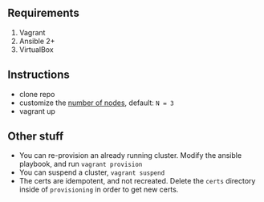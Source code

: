 ## Requirements
1. Vagrant
2. Ansible 2+
3. VirtualBox

## Instructions
- clone repo
- customize the [number of nodes](https://github.com/jpcarey/es_cluster_vagrant/blob/master/Vagrantfile#L7), default: `N = 3`
- vagrant up

## Other stuff
- You can re-provision an already running cluster. Modify the ansible playbook, and run `vagrant provision`
- You can suspend a cluster, `vagrant suspend`
- The certs are idempotent, and not recreated. Delete the `certs` directory inside of `provisioning` in order to get new certs.
